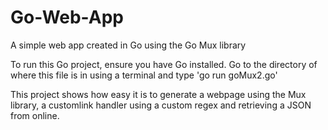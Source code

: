 # Go-Web-App
A simple web app created in Go using the Go Mux library

To run this Go project, ensure you have Go installed. Go to the directory of where this file is in using a terminal and type 'go run goMux2.go'

This project shows how easy it is to generate a webpage using the Mux library, a customlink handler using a custom regex and retrieving a JSON from online.
